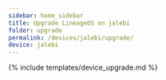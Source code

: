 ```yaml
---
sidebar: home_sidebar
title: Upgrade LineageOS on jalebi
folder: upgrade
permalink: /devices/jalebi/upgrade/
device: jalebi
---
```

{% include templates/device_upgrade.md %}
